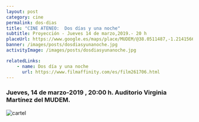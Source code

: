 ```yaml
---
layout: post
category: cine
permalink: dos-dias
title: "CINE ATENEO:  Dos días y una noche"
subtitle: Proyección - Jueves 14 de marzo,2019.- 20 h
placeUrl: https://www.google.es/maps/place/MUDEM/@38.0511487,-1.2141566,15z/data=!4m5!3m4!1s0x0:0xde6031502e1b4fbc!8m2!3d38.0511487!4d-1.2141566
banner: /images/posts/dosdiasyunanoche.jpg
activityImage: /images/posts/dosdiasyunanoche.jpg

relatedLinks: 
    - name: Dos día y una noche
      url: https://www.filmaffinity.com/es/film261706.html
---
```


### Jueves, 14 de marzo-2019 , 20:00 h. Auditorio Virginia Martínez del MUDEM.


![cartel](/images/posts/dosdíasyunanoche.jpg)
